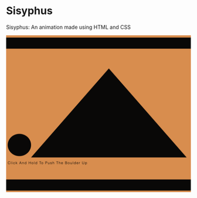 # Sisyphus
Sisyphus: An animation made using HTML and CSS

![alt text](https://github.com/marcodeanda/sisyphus/blob/marcodeanda-interactive-animation/sisyphus.png?raw=true)
